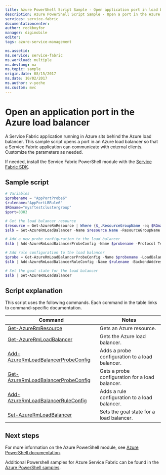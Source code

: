 ```yaml
---
title: Azure PowerShell Script Sample - Open application port in load balancer| Azure
description: Azure PowerShell Script Sample - Open a port in the Azure load balancer for a Service Fabric application.
services: service-fabric
documentationcenter: 
author: rockboyfor
manager: digimobile
editor: 
tags: azure-service-management

ms.assetid: 
ms.service: service-fabric
ms.workload: multiple
ms.devlang: na
ms.topic: sample
origin.date: 08/15/2017
ms.date: 10/02/2017
ms.author: v-yeche
ms.custom: mvc
---
```


# Open an application port in the Azure load balancer

A Service Fabric application running in Azure sits behind the Azure load balancer. This sample script opens a port in an Azure load balancer so that a Service Fabric application can communicate with external clients. Customize the parameters as needed. 

If needed, install the Service Fabric PowerShell module with the [Service Fabric SDK](../service-fabric-get-started.md). 

## Sample script

```powershell
﻿# Variables
$probename = "AppPortProbe6"
$rulename="AppPortLBRule6"
$RGname="mysftestclustergroup"
$port=8303

# Get the load balancer resource
$resource = Get-AzureRmResource | Where {$_.ResourceGroupName -eq $RGname -and $_.ResourceType -eq "Microsoft.Network/loadBalancers"} 
$slb = Get-AzureRmLoadBalancer -Name $resource.Name -ResourceGroupName $RGname

# Add a new probe configuration to the load balancer
$slb | Add-AzureRmLoadBalancerProbeConfig -Name $probename -Protocol Tcp -Port $port -IntervalInSeconds 15 -ProbeCount 2

# Add rule configuration to the load balancer
$probe = Get-AzureRmLoadBalancerProbeConfig -Name $probename -LoadBalancer $slb
$slb | Add-AzureRmLoadBalancerRuleConfig -Name $rulename -BackendAddressPool $slb.BackendAddressPools[0] -FrontendIpConfiguration $slb.FrontendIpConfigurations[0] -Probe $probe -Protocol Tcp -FrontendPort $port -BackendPort $port

# Set the goal state for the load balancer
$slb | Set-AzureRmLoadBalancer

```

## Script explanation

This script uses the following commands. Each command in the table links to command-specific documentation.

| Command | Notes |
|---|---|
| [Get-AzureRmResource](https://docs.microsoft.com/powershell/module/azurerm.resources/get-azurermresource) | Gets an Azure resource.  |
| [Get-AzureRmLoadBalancer](https://docs.microsoft.com/powershell/module/azurerm.network/get-azurermloadbalancer) | Gets the Azure load balancer. |
| [Add-AzureRmLoadBalancerProbeConfig](https://docs.microsoft.com/powershell/module/azurerm.network/add-azurermloadbalancerprobeconfig) | Adds a probe configuration to a load balancer.|
| [Get-AzureRmLoadBalancerProbeConfig](https://docs.microsoft.com/powershell/module/azurerm.network/get-azurermloadbalancerprobeconfig) | Gets a probe configuration for a load balancer. |
| [Add-AzureRmLoadBalancerRuleConfig](https://docs.microsoft.com/powershell/module/azurerm.network/add-azurermloadbalancerruleconfig) | Adds a rule configuration to a load balancer. |
| [Set-AzureRmLoadBalancer](https://docs.microsoft.com/powershell/module/azurerm.network/set-azurermloadbalancer) | Sets the goal state for a load balancer. |

## Next steps

For more information on the Azure PowerShell module, see [Azure PowerShell documentation](https://docs.microsoft.com/powershell/azure/overview).

Additional Powershell samples for Azure Service Fabric can be found in the [Azure PowerShell samples](../service-fabric-powershell-samples.md).

<!--Update_Description: update meta properties -->